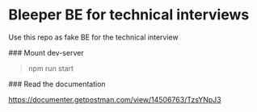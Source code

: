 # Bleeper BE for technical interviews

Use this repo as fake BE for the technical interview

### Mount dev-server

> npm run start

### Read the documentation

https://documenter.getpostman.com/view/14506763/TzsYNpJ3
